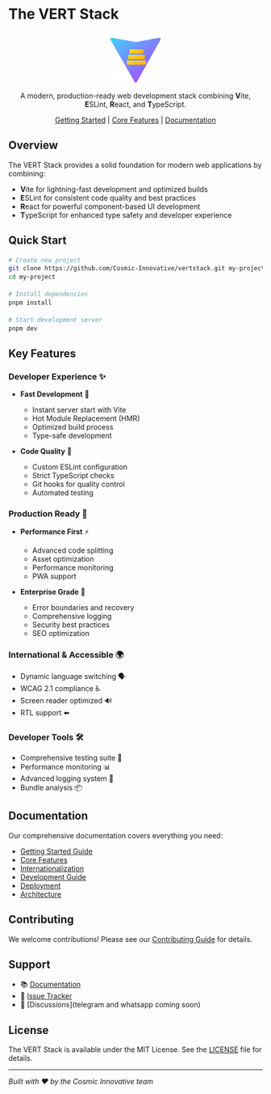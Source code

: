 # The VERT Stack

<div align="center">
<img src="public/vertstack.svg" alt="VERT Stack Logo" width="100" height="100">

A modern, production-ready web development stack combining **V**ite, **E**SLint, **R**eact, and **T**ypeScript.

[Getting Started](docs/getting-started/) | [Core Features](docs/core-features/) | [Documentation](docs/README.md)

</div>

## Overview

The VERT Stack provides a solid foundation for modern web applications by combining:

- **V**ite for lightning-fast development and optimized builds
- **E**SLint for consistent code quality and best practices
- **R**eact for powerful component-based UI development
- **T**ypeScript for enhanced type safety and developer experience

## Quick Start

```bash
# Create new project
git clone https://github.com/Cosmic-Innovative/vertstack.git my-project
cd my-project

# Install dependencies
pnpm install

# Start development server
pnpm dev
```

## Key Features

### Developer Experience ✨

- **Fast Development** 🚀

  - Instant server start with Vite
  - Hot Module Replacement (HMR)
  - Optimized build process
  - Type-safe development

- **Code Quality** 🧹
  - Custom ESLint configuration
  - Strict TypeScript checks
  - Git hooks for quality control
  - Automated testing

### Production Ready 🌟

- **Performance First** ⚡

  - Advanced code splitting
  - Asset optimization
  - Performance monitoring
  - PWA support

- **Enterprise Grade** 🏢
  - Error boundaries and recovery
  - Comprehensive logging
  - Security best practices
  - SEO optimization

### International & Accessible 🌍

- Dynamic language switching 🗣️
- WCAG 2.1 compliance ♿
- Screen reader optimized 🔊
- RTL support ⬅️

### Developer Tools 🛠️

- Comprehensive testing suite 🧪
- Performance monitoring 📊
- Advanced logging system 📝
- Bundle analysis 📦

## Documentation

Our comprehensive documentation covers everything you need:

- [Getting Started Guide](docs/getting-started/)
- [Core Features](docs/core-features/)
- [Internationalization](docs/internationalization/)
- [Development Guide](docs/development/)
- [Deployment](docs/deployment/)
- [Architecture](docs/architecture/)

## Contributing

We welcome contributions! Please see our [Contributing Guide](docs/development/contributing.md) for details.

## Support

- 📚 [Documentation](docs/README.md)
- 🐛 [Issue Tracker](https://github.com/Cosmic-Innovative/vertstack/issues)
- 💬 [Discussions](telegram and whatsapp coming soon)

## License

The VERT Stack is available under the MIT License. See the [LICENSE](LICENSE) file for details.

---

_Built with ❤️ by the Cosmic Innovative team_
